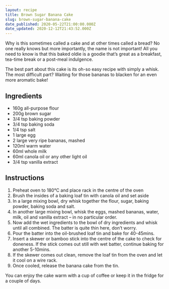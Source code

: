 ```yaml
---
layout: recipe
title: Brown Sugar Banana Cake
slug: brown-sugar-banana-cake
date_published: 2020-05-22T21:00:00.000Z
date_updated: 2020-12-12T21:43:52.000Z
---
```


Why is this sometimes called a cake and at other times called a bread? No one really knows but more importantly, the name is not important! All you need to know is that this baked oldie is a goodie that’s great as a breakfast, tea-time break or a post-meal indulgence.

The best part about this cake is its oh-so easy recipe with simply a whisk. The most difficult part? Waiting for those bananas to blacken for an even more aromatic bake!

## Ingredients

- 160g all-purpose flour
- 200g brown sugar
- 3/4 tsp baking powder
- 3/4 tsp baking soda
- 1/4 tsp salt
- 1 large egg
- 2 large very ripe bananas, mashed
- 120ml warm water
- 60ml whole milk
- 60ml canola oil or any other light oil
- 3/4 tsp vanilla extract

## Instructions

1. Preheat oven to 180°C and place rack in the centre of the oven
2. Brush the insides of a baking loaf tin with canola oil and set aside
3. In a large mixing bowl, dry whisk together the flour, sugar, baking powder, baking soda and salt.
4. In another large mixing bowl, whisk the eggs, mashed bananas, water, milk, oil and vanilla extract – in no particular order.
5. Now add the wet ingredients to the bowl of dry ingredients and whisk until all combined. The batter is quite thin here, don’t worry.
6. Pour the batter into the oil-brushed loaf tin and bake for 40-45mins.
7. Insert a skewer or bamboo stick into the centre of the cake to check for doneness. If the stick comes out still with wet batter, continue baking for another 5-10mins.
8. If the skewer comes out clean, remove the loaf tin from the oven and let it cool on a wire rack.
9. Once cooled, release the banana cake from the tin.

You can enjoy the cake warm with a cup of coffee or keep it in the fridge for a couple of days.
